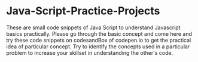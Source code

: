 # Java-Script-Practice-Projects

These are small code snippets of Java Script to understand Javascript basics practically.
Please go through the basic concept and come here and try these code snippets on codesandBox of codepen.io to get the practical idea of particular concept.
Try to identify the concepts used in a particular problem to increase your skillset in understanding the other's code.
